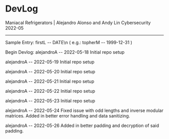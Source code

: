 # DevLog
Maniacal Refrigerators | Alejandro Alonso and Andy Lin
Cybersecurity
2022-05

---
Sample Entry: firstL -- DATE\n ( e.g.: topherM -- 1999-12-31 )

Begin Devlog:
alejandroA -- 2022-05-18
  Initial repo setup

alejandroA -- 2022-05-19
  Initial repo setup

alejandroA -- 2022-05-20
  Initial repo setup

alejandroA -- 2022-05-21
  Initial repo setup

alejandroA -- 2022-05-22
  Initial repo setup

alejandroA -- 2022-05-23
  Initial repo setup

alejandroA -- 2022-05-24
  Fixed issue with odd lengths and inverse modular matrices. Added in better error handling and data sanitizing.
  
alejandroA -- 2022-05-26
  Added in better padding and decryption of said padding.
